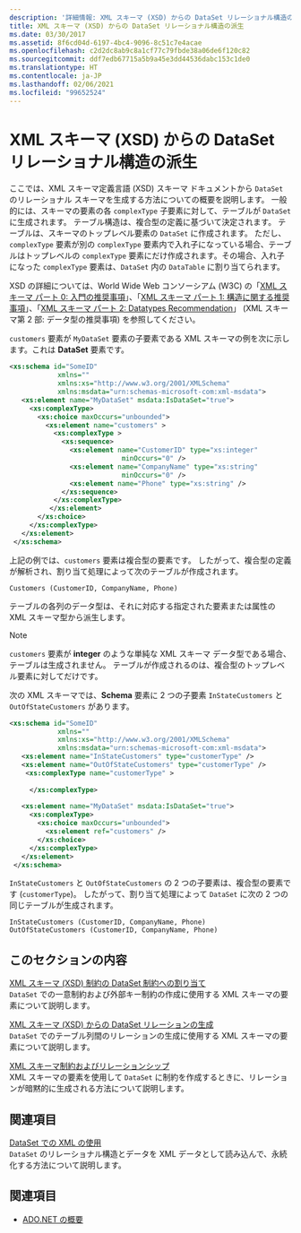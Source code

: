 ```yaml
---
description: '詳細情報: XML スキーマ (XSD) からの DataSet リレーショナル構造の派生'
title: XML スキーマ (XSD) からの DataSet リレーショナル構造の派生
ms.date: 03/30/2017
ms.assetid: 8f6cd04d-6197-4bc4-9096-8c51c7e4acae
ms.openlocfilehash: c2d2dc8ab9c8a1cf77c79fbde38a06de6f120c82
ms.sourcegitcommit: ddf7edb67715a5b9a45e3dd44536dabc153c1de0
ms.translationtype: HT
ms.contentlocale: ja-JP
ms.lasthandoff: 02/06/2021
ms.locfileid: "99652524"
---
```

# <a name="deriving-dataset-relational-structure-from-xml-schema-xsd"></a>XML スキーマ (XSD) からの DataSet リレーショナル構造の派生

ここでは、XML スキーマ定義言語 (XSD) スキーマ ドキュメントから `DataSet` のリレーショナル スキーマを生成する方法についての概要を説明します。 一般的には、スキーマの要素の各 `complexType` 子要素に対して、テーブルが `DataSet` に生成されます。 テーブル構造は、複合型の定義に基づいて決定されます。 テーブルは、スキーマのトップレベル要素の `DataSet` に作成されます。 ただし、`complexType` 要素が別の `complexType` 要素内で入れ子になっている場合、テーブルはトップレベルの `complexType` 要素にだけ作成されます。その場合、入れ子になった `complexType` 要素は、`DataSet` 内の `DataTable` に割り当てられます。  
  
 XSD の詳細については、World Wide Web コンソーシアム (W3C) の「[XML スキーマ パート 0: 入門の推奨事項](https://www.w3.org/TR/xmlschema-0/)」、「[XML スキーマ パート 1: 構造に関する推奨事項](https://www.w3.org/TR/xmlschema-1/)」、「[XML スキーマ パート 2: Datatypes Recommendation](https://www.w3.org/TR/xmlschema-2/)」 (XML スキーマ第 2 部: データ型の推奨事項) を参照してください。  
  
 `customers` 要素が `MyDataSet` 要素の子要素である XML スキーマの例を次に示します。これは **DataSet** 要素です。  
  
```xml  
<xs:schema id="SomeID"
            xmlns=""
            xmlns:xs="http://www.w3.org/2001/XMLSchema"
            xmlns:msdata="urn:schemas-microsoft-com:xml-msdata">  
   <xs:element name="MyDataSet" msdata:IsDataSet="true">  
     <xs:complexType>  
       <xs:choice maxOccurs="unbounded">  
         <xs:element name="customers" >
           <xs:complexType >  
             <xs:sequence>  
               <xs:element name="CustomerID" type="xs:integer"
                            minOccurs="0" />  
               <xs:element name="CompanyName" type="xs:string"
                            minOccurs="0" />  
               <xs:element name="Phone" type="xs:string" />  
             </xs:sequence>  
           </xs:complexType>  
          </xs:element>  
       </xs:choice>  
     </xs:complexType>  
   </xs:element>  
 </xs:schema>  
```  
  
 上記の例では、`customers` 要素は複合型の要素です。 したがって、複合型の定義が解析され、割り当て処理によって次のテーブルが作成されます。  
  
```text  
Customers (CustomerID, CompanyName, Phone)  
```  
  
 テーブルの各列のデータ型は、それに対応する指定された要素または属性の XML スキーマ型から派生します。  
  
> [!NOTE]
> `customers` 要素が **integer** のような単純な XML スキーマ データ型である場合、テーブルは生成されません。 テーブルが作成されるのは、複合型のトップレベル要素に対してだけです。  
  
 次の XML スキーマでは、**Schema** 要素に 2 つの子要素 `InStateCustomers` と `OutOfStateCustomers` があります。  
  
```xml  
<xs:schema id="SomeID"
            xmlns=""
            xmlns:xs="http://www.w3.org/2001/XMLSchema"
            xmlns:msdata="urn:schemas-microsoft-com:xml-msdata">  
   <xs:element name="InStateCustomers" type="customerType" />  
   <xs:element name="OutOfStateCustomers" type="customerType" />  
    <xs:complexType name="customerType" >  
  
     </xs:complexType>  
  
   <xs:element name="MyDataSet" msdata:IsDataSet="true">  
     <xs:complexType>  
       <xs:choice maxOccurs="unbounded">  
         <xs:element ref="customers" />  
       </xs:choice>  
     </xs:complexType>  
   </xs:element>  
 </xs:schema>  
```  
  
 `InStateCustomers` と `OutOfStateCustomers` の 2 つの子要素は、複合型の要素です (`customerType`)。 したがって、割り当て処理によって `DataSet` に次の 2 つの同じテーブルが生成されます。  
  
```text  
InStateCustomers (CustomerID, CompanyName, Phone)  
OutOfStateCustomers (CustomerID, CompanyName, Phone)  
```  
  
## <a name="in-this-section"></a>このセクションの内容  

 [XML スキーマ (XSD) 制約の DataSet 制約への割り当て](mapping-xml-schema-xsd-constraints-to-dataset-constraints.md)  
 `DataSet` での一意制約および外部キー制約の作成に使用する XML スキーマの要素について説明します。  
  
 [XML スキーマ (XSD) からの DataSet リレーションの生成](generating-dataset-relations-from-xml-schema-xsd.md)  
 `DataSet` でのテーブル列間のリレーションの生成に使用する XML スキーマの要素について説明します。  
  
 [XML スキーマ制約およびリレーションシップ](xml-schema-constraints-and-relationships.md)  
 XML スキーマの要素を使用して `DataSet` に制約を作成するときに、リレーションが暗黙的に生成される方法について説明します。  
  
## <a name="related-sections"></a>関連項目  

 [DataSet での XML の使用](using-xml-in-a-dataset.md)  
 `DataSet` のリレーショナル構造とデータを XML データとして読み込んで、永続化する方法について説明します。  
  
## <a name="see-also"></a>関連項目

- [ADO.NET の概要](../ado-net-overview.md)
